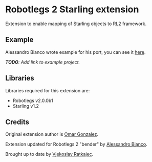 # Robotlegs 2 Starling extension

Extension to enable mapping of Starling objects to RL2 framework.

## Example

Alessandro Bianco wrote example for his port, you can see it [here](https://github.com/alebianco/StarlingExtension-example).

***TODO**: Add link to example project.*

## Libraries
Libraries required for this extension are:

- Robotlegs v2.0.0b1
- Starling v1.2

## Credits
Original extension author is [Omar Gonzalez](https://github.com/s9tpepper).

Extension updated for Robotlegs 2 "bender" by [Alessandro Bianco](https://github.com/alebianco).

Brought up to date by [Vjekoslav Ratkajec](https://github.com/Vj3k0).